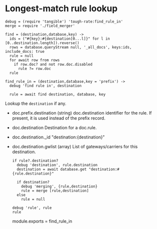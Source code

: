 Longest-match rule lookup
=========================

    debug = (require 'tangible') 'tough-rate:find_rule_in'
    merge = require './field_merger'

    find = (destination,database,key) ->
      ids = ("#{key}:#{destination[0...l]}" for l in [0..destination.length]).reverse()
      rows = database.queryStream null, '_all_docs', keys:ids, include_docs: true
      rule = null
      for await row from rows
        if row.doc? and not row.doc.disabled
          rule ?= row.doc
      rule

    find_rule_in = (destination,database,key = 'prefix') ->
      debug 'find rule in', destination

      rule = await find destination, database, key

Lookup the `destination` if any.

* doc.prefix.destination (string) doc.destination identifier for the rule. If present, it is used instead of the prefix record.
* doc.destination Destination for a doc.rule.
* doc.destination._id "destination:{destination}"
* doc.destination.gwlist (array) List of gateways/carriers for this destination.

      if rule?.destination?
        debug 'destination', rule.destination
        destination = await database.get "destination:#{rule.destination}"

        if destination?
          debug 'merging', {rule,destination}
          rule = merge [rule,destination]
        else
          rule = null

      debug 'rule', rule
      rule

    module.exports = find_rule_in
